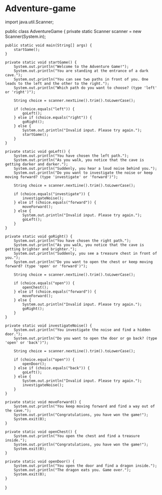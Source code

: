 # Adventure-game
import java.util.Scanner;

public class AdventureGame {
    private static Scanner scanner = new Scanner(System.in);

    public static void main(String[] args) {
        startGame();
    }

    private static void startGame() {
        System.out.println("Welcome to the Adventure Game!");
        System.out.println("You are standing at the entrance of a dark cave.");
        System.out.println("You can see two paths in front of you. One leads to the left and the other to the right.");
        System.out.println("Which path do you want to choose? (type 'left' or 'right')");

        String choice = scanner.nextLine().trim().toLowerCase();

        if (choice.equals("left")) {
            goLeft();
        } else if (choice.equals("right")) {
            goRight();
        } else {
            System.out.println("Invalid input. Please try again.");
            startGame();
        }
    }

    private static void goLeft() {
        System.out.println("You have chosen the left path.");
        System.out.println("As you walk, you notice that the cave is getting darker and darker.");
        System.out.println("Suddenly, you hear a loud noise behind you.");
        System.out.println("Do you want to investigate the noise or keep moving forward? (type 'investigate' or 'forward')");

        String choice = scanner.nextLine().trim().toLowerCase();

        if (choice.equals("investigate")) {
            investigateNoise();
        } else if (choice.equals("forward")) {
            moveForward();
        } else {
            System.out.println("Invalid input. Please try again.");
            goLeft();
        }
    }

    private static void goRight() {
        System.out.println("You have chosen the right path.");
        System.out.println("As you walk, you notice that the cave is getting brighter and brighter.");
        System.out.println("Suddenly, you see a treasure chest in front of you.");
        System.out.println("Do you want to open the chest or keep moving forward? (type 'open' or 'forward')");

        String choice = scanner.nextLine().trim().toLowerCase();

        if (choice.equals("open")) {
            openChest();
        } else if (choice.equals("forward")) {
            moveForward();
        } else {
            System.out.println("Invalid input. Please try again.");
            goRight();
        }
    }

    private static void investigateNoise() {
        System.out.println("You investigate the noise and find a hidden door.");
        System.out.println("Do you want to open the door or go back? (type 'open' or 'back')");

        String choice = scanner.nextLine().trim().toLowerCase();

        if (choice.equals("open")) {
            openDoor();
        } else if (choice.equals("back")) {
            goLeft();
        } else {
            System.out.println("Invalid input. Please try again.");
            investigateNoise();
        }
    }

    private static void moveForward() {
        System.out.println("You keep moving forward and find a way out of the cave.");
        System.out.println("Congratulations, you have won the game!");
        System.exit(0);
    }

    private static void openChest() {
        System.out.println("You open the chest and find a treasure inside.");
        System.out.println("Congratulations, you have won the game!");
        System.exit(0);
    }

    private static void openDoor() {
        System.out.println("You open the door and find a dragon inside.");
        System.out.println("The dragon eats you. Game over.");
        System.exit(0);
    }
}
